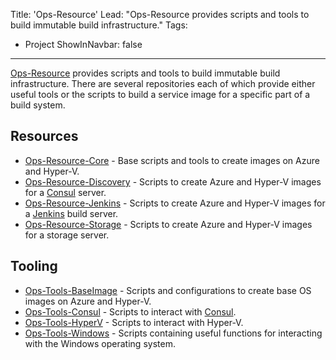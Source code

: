 Title: 'Ops-Resource'
Lead: "Ops-Resource provides scripts and tools to build immutable build infrastructure."
Tags:
  - Project
ShowInNavbar: false
---

[Ops-Resource](https://github.com/ops-resource) provides scripts and tools to build immutable build infrastructure. There are several repositories each of which
provide either useful tools or the scripts to build a service image for a specific part of a build system.

## Resources

* [Ops-Resource-Core](https://github.com/ops-resource/ops-resource-core) - Base scripts and tools to create images on Azure and Hyper-V.
* [Ops-Resource-Discovery](https://github.com/ops-resource/ops-resource-discovery) - Scripts to create Azure and Hyper-V images for a [Consul](https://consul.io) server.
* [Ops-Resource-Jenkins](https://github.com/ops-resource/Ops-Resource-Jenkins) - Scripts to create Azure and Hyper-V images for a [Jenkins](https://jenkins.io) build server.
* [Ops-Resource-Storage](https://github.com/ops-resource/ops-resource-storage) - Scripts to create Azure and Hyper-V images for a storage server.


## Tooling

* [Ops-Tools-BaseImage](https://github.com/ops-resource/ops-tools-baseimage) - Scripts and configurations to create base OS images on Azure and Hyper-V.
* [Ops-Tools-Consul](https://github.com/ops-resource/ops-tools-consul) - Scripts to interact with [Consul](https://consul.io).
* [Ops-Tools-HyperV](https://github.com/ops-resource/ops-tools-hyperv) - Scripts to interact with Hyper-V.
* [Ops-Tools-Windows](https://github.com/ops-resource/ops-tools-windows) - Scripts containing useful functions for interacting with the Windows operating system.
